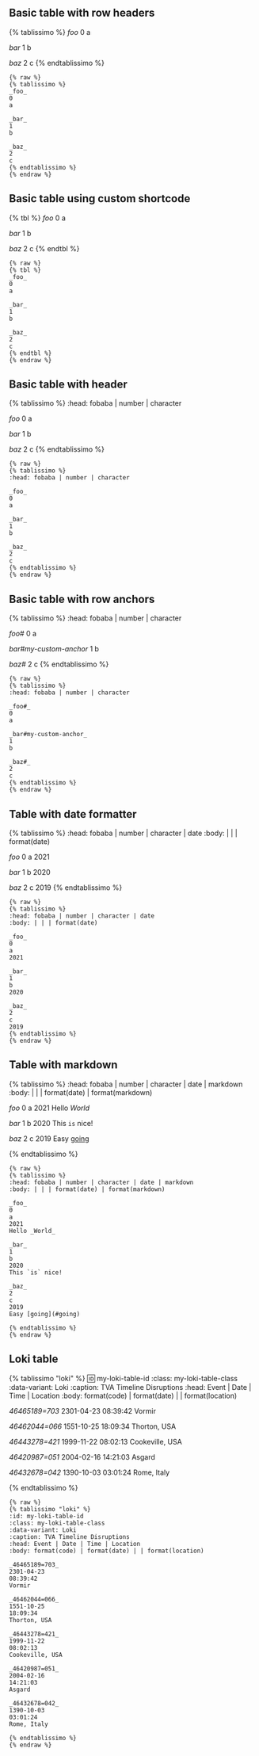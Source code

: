 <!-- basic styles, for demo purposes -->
<style>
table {
    border-collapse: collapse;
}

td, th {
    border: 1px solid #ddd;
}
</style>

## Basic table with row headers

{% tablissimo %}
_foo_
0
a

_bar_
1
b

_baz_
2
c
{% endtablissimo %}

```
{% raw %}
{% tablissimo %}
_foo_
0
a

_bar_
1
b

_baz_
2
c
{% endtablissimo %}
{% endraw %}
```

## Basic table using custom shortcode

{% tbl %}
_foo_
0
a

_bar_
1
b

_baz_
2
c
{% endtbl %}

```
{% raw %}
{% tbl %}
_foo_
0
a

_bar_
1
b

_baz_
2
c
{% endtbl %}
{% endraw %}
```

## Basic table with header

{% tablissimo %}
:head: fobaba | number | character

_foo_
0
a

_bar_
1
b

_baz_
2
c
{% endtablissimo %}

```
{% raw %}
{% tablissimo %}
:head: fobaba | number | character

_foo_
0
a

_bar_
1
b

_baz_
2
c
{% endtablissimo %}
{% endraw %}
```

## Basic table with row anchors

{% tablissimo %}
:head: fobaba | number | character

_foo#_
0
a

_bar#my-custom-anchor_
1
b

_baz#_
2
c
{% endtablissimo %}

```
{% raw %}
{% tablissimo %}
:head: fobaba | number | character

_foo#_
0
a

_bar#my-custom-anchor_
1
b

_baz#_
2
c
{% endtablissimo %}
{% endraw %}
```

## Table with date formatter

{% tablissimo %}
:head: fobaba | number | character | date
:body: | | | format(date)

_foo_
0
a
2021

_bar_
1
b
2020

_baz_
2
c
2019
{% endtablissimo %}

```
{% raw %}
{% tablissimo %}
:head: fobaba | number | character | date
:body: | | | format(date)

_foo_
0
a
2021

_bar_
1
b
2020

_baz_
2
c
2019
{% endtablissimo %}
{% endraw %}
```

## Table with markdown

{% tablissimo %}
:head: fobaba | number | character | date | markdown
:body: | | | format(date) | format(markdown)

_foo_
0
a
2021
Hello _World_

_bar_
1
b
2020
This `is` nice!

_baz_
2
c
2019
Easy [going](#going)

{% endtablissimo %}

```
{% raw %}
{% tablissimo %}
:head: fobaba | number | character | date | markdown
:body: | | | format(date) | format(markdown)

_foo_
0
a
2021
Hello _World_

_bar_
1
b
2020
This `is` nice!

_baz_
2
c
2019
Easy [going](#going)

{% endtablissimo %}
{% endraw %}
```

## Loki table

{% tablissimo "loki" %}
:id: my-loki-table-id
:class: my-loki-table-class
:data-variant: Loki
:caption: TVA Timeline Disruptions
:head: Event | Date | Time | Location
:body: format(code) | format(date) | | format(location)

_46465189=703_
2301-04-23
08:39:42
Vormir

_46462044=066_
1551-10-25
18:09:34
Thorton, USA

_46443278=421_
1999-11-22
08:02:13
Cookeville, USA

_46420987=051_
2004-02-16
14:21:03
Asgard

_46432678=042_
1390-10-03
03:01:24
Rome, Italy

{% endtablissimo %}

```
{% raw %}
{% tablissimo "loki" %}
:id: my-loki-table-id
:class: my-loki-table-class
:data-variant: Loki
:caption: TVA Timeline Disruptions
:head: Event | Date | Time | Location
:body: format(code) | format(date) | | format(location)

_46465189=703_
2301-04-23
08:39:42
Vormir

_46462044=066_
1551-10-25
18:09:34
Thorton, USA

_46443278=421_
1999-11-22
08:02:13
Cookeville, USA

_46420987=051_
2004-02-16
14:21:03
Asgard

_46432678=042_
1390-10-03
03:01:24
Rome, Italy

{% endtablissimo %}
{% endraw %}
```
